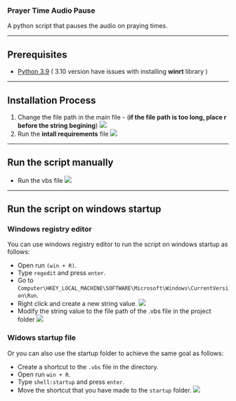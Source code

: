 ### Prayer Time Audio Pause
A python script that pauses the audio on praying times.
***
## Prerequisites
* [Python 3.9](https://www.python.org/downloads/release/python-399/) ( 3.10 version have issues with installing **winrt** library )  
***
## Installation Process  
1. Change the file path in the main file - (**if the file path is too long, place r before the string begining**)
![](https://github.com/HusseinSamy/PrayerTimesAudioPause/blob/main/gifs/ChangDeirectoryInMainFile.gif)
2. Run the **intall requirements** file
![](https://github.com/HusseinSamy/PrayerTimesAudioPause/blob/main/gifs/InstallRequirements.gif)
***
## Run the script manually
* Run the vbs file
![](https://github.com/HusseinSamy/PrayerTimesAudioPause/blob/main/gifs/OpenVbsFile.gif)
***
## Run the script on windows startup 
### Windows registry editor
You can use windows registry editor to run the script on windows startup as follows:

* Open run ```(win + R)```.
* Type ```regedit``` and press ```enter```.
* Go to ``` Computer\HKEY_LOCAL_MACHINE\SOFTWARE\Microsoft\Windows\CurrentVersion\Run ```.
* Right click and create a new string value.
![](https://github.com/HusseinSamy/PrayerTimesAudioPause/blob/main/gifs/CreateNewStringValue.gif)
* Modify the string value to the file path of the .vbs file in the project folder
![](https://github.com/HusseinSamy/PrayerTimesAudioPause/blob/main/gifs/ModifyTheValueData.gif)
### Widows startup file 
Or you can also use the startup folder to achieve the same goal as follows: 
* Create a shortcut to the ```.vbs``` file in the directory. 
* Open run ```win + R```.
* Type ```shell:startup``` and press ```enter```.
* Move the shortcut that you have made to the ```startup``` folder.
![](https://github.com/HusseinSamy/PrayerTimesAudioPause/blob/main/gifs/CreateShortCut.gif)
